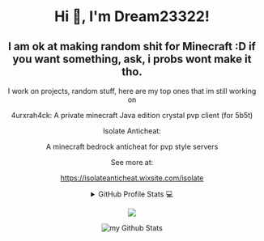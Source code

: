<h1 align="center">Hi 👋, I'm Dream23322!</h1>
<h2 align="center">I am ok at making random shit for Minecraft :D if you want something, ask, i probs wont make it tho.</h2>

<div align="center">
  I work on projects, random stuff, here are my top ones that im still working on
  
  4urxrah4ck:
  A private minecraft Java edition crystal pvp client (for 5b5t)
  
  Isolate Anticheat:
  
  A minecraft bedrock anticheat for pvp style servers
  
  See more at:
  
  https://isolateanticheat.wixsite.com/isolate


  <details>
    <summary>GitHub Profile Stats 💻</summary>
    <br/>
      <a href="https://github.com/anuraghazra/github-readme-stats"><img alt="Dream23322's Github Stats" src="https://github-readme-stats.vercel.app/api/?username=Dream23322&show_icons=true&count_private=true&theme=default&hide_border=true&bg_color=fff&title_color=00E676&icon_color=00E676" height="192px"/></a>
    <a align="center"><img align="center" src="https://github-readme-stats.vercel.app/api/top-langs/?username=Dream23322&layout=compact&theme=dark"></p></a>
    <br/>
  </details>
</div>

<p align="center"><img align="center" src="https://github-readme-stats.vercel.app/api/top-langs/?username=Dream23322&layout=compact&theme=dark"></p>
<p align="center"><img align="center" src="https://github-readme-stats.vercel.app/api?username=Dream23322&include_all_commits=true&count_private=true&show_icons=true&line_height=20&title_color=2B5BBD&icon_color=1124BB&text_color=A1A1A1&bg_color=0,000000,130F40" alt="my Github Stats"/>
